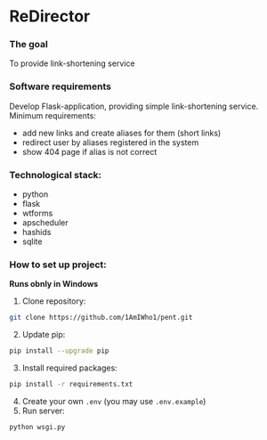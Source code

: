 # ReDirector

### The goal
To provide link-shortening service 

### Software requirements
Develop Flask-application, providing simple link-shortening service. Minimum requirements:

- add new links and create aliases for them (short links)
- redirect user by aliases registered in the system
- show 404 page if alias is not correct

### Technological stack:
- python
- flask
- wtforms
- apscheduler
- hashids
- sqlite

### How to set up project:
**Runs obnly in Windows**
1. Clone repository:
```bash
git clone https://github.com/1AmIWho1/pent.git
```
2. Update pip: 
```bash
pip install --upgrade pip
```
3. Install required packages: 
```bash
pip install -r requirements.txt
```
4. Create your own `.env` (you may use `.env.example`)
5. Run server:
```bash
python wsgi.py
```
